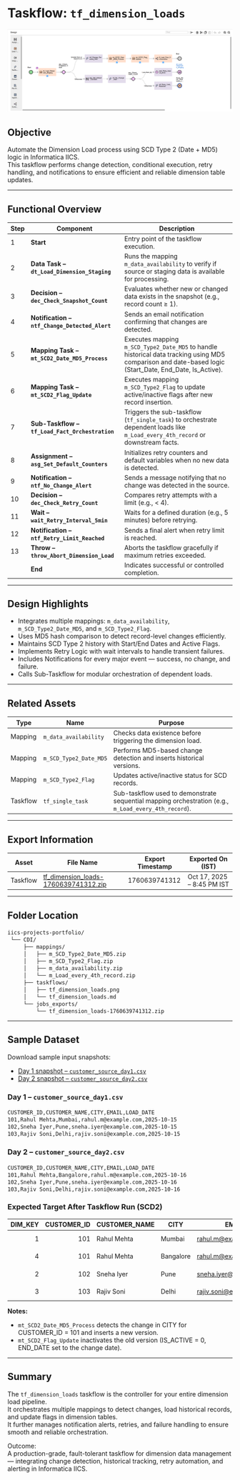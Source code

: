 # Taskflow: `tf_dimension_loads`

![Taskflow Screenshot](https://github.com/s-h-a-s-h-i-k-a-n-t/iics-projects-portfolio/blob/main/CDI/taskflows/tf_dimension_loads.png)

## Objective
Automate the Dimension Load process using SCD Type 2 (Date + MD5) logic in Informatica IICS.  
This taskflow performs change detection, conditional execution, retry handling, and notifications to ensure efficient and reliable dimension table updates.

---

## Functional Overview

| Step | Component | Description |
|------|------------|--------------|
| 1 | **Start** | Entry point of the taskflow execution. |
| 2 | **Data Task – `dt_Load_Dimension_Staging`** | Runs the mapping `m_data_availability` to verify if source or staging data is available for processing. |
| 3 | **Decision – `dec_Check_Snapshot_Count`** | Evaluates whether new or changed data exists in the snapshot (e.g., record count ≥ 1). |
| 4 | **Notification – `ntf_Change_Detected_Alert`** | Sends an email notification confirming that changes are detected. |
| 5 | **Mapping Task – `mt_SCD2_Date_MD5_Process`** | Executes mapping `m_SCD_Type2_Date_MD5` to handle historical data tracking using MD5 comparison and date-based logic (Start_Date, End_Date, Is_Active). |
| 6 | **Mapping Task – `mt_SCD2_Flag_Update`** | Executes mapping `m_SCD_Type2_Flag` to update active/inactive flags after new record insertion. |
| 7 | **Sub-Taskflow – `tf_Load_Fact_Orchestration`** | Triggers the sub-taskflow (`tf_single_task`) to orchestrate dependent loads like `m_Load_every_4th_record` or downstream facts. |
| 8 | **Assignment – `asg_Set_Default_Counters`** | Initializes retry counters and default variables when no new data is detected. |
| 9 | **Notification – `ntf_No_Change_Alert`** | Sends a message notifying that no change was detected in the source. |
| 10 | **Decision – `dec_Check_Retry_Count`** | Compares retry attempts with a limit (e.g., < 4). |
| 11 | **Wait – `wait_Retry_Interval_5min`** | Waits for a defined duration (e.g., 5 minutes) before retrying. |
| 12 | **Notification – `ntf_Retry_Limit_Reached`** | Sends a final alert when retry limit is reached. |
| 13 | **Throw – `throw_Abort_Dimension_Load`** | Aborts the taskflow gracefully if maximum retries exceeded. |
|   | **End** | Indicates successful or controlled completion. |

---

## Design Highlights

- Integrates multiple mappings: `m_data_availability`, `m_SCD_Type2_Date_MD5`, and `m_SCD_Type2_Flag`.
- Uses MD5 hash comparison to detect record-level changes efficiently.
- Maintains SCD Type 2 history with Start/End Dates and Active Flags.
- Implements Retry Logic with wait intervals to handle transient failures.
- Includes Notifications for every major event — success, no change, and failure.
- Calls Sub-Taskflow for modular orchestration of dependent loads.

---

## Related Assets

| Type | Name | Purpose |
|------|------|----------|
| Mapping | `m_data_availability` | Checks data existence before triggering the dimension load. |
| Mapping | `m_SCD_Type2_Date_MD5` | Performs MD5-based change detection and inserts historical versions. |
| Mapping | `m_SCD_Type2_Flag` | Updates active/inactive status for SCD records. |
| Taskflow | `tf_single_task` | Sub-taskflow used to demonstrate sequential mapping orchestration (e.g., `m_Load_every_4th_record`). |

---

## Export Information

| Asset | File Name | Export Timestamp | Exported On (IST) |
|--------|------------|------------------|------------------|
| Taskflow | [tf_dimension_loads-1760639741312.zip](https://github.com/s-h-a-s-h-i-k-a-n-t/iics-projects-portfolio/blob/main/CDI/jobs_exports/tf_dimension_loads-1760639741312.zip) | 1760639741312 | Oct 17, 2025 – 8:45 PM IST |

---

## Folder Location

```
iics-projects-portfolio/
 └── CDI/
     ├── mappings/
     │   ├── m_SCD_Type2_Date_MD5.zip
     │   ├── m_SCD_Type2_Flag.zip
     │   ├── m_data_availability.zip
     │   └── m_Load_every_4th_record.zip
     ├── taskflows/
     │   ├── tf_dimension_loads.png
     │   └── tf_dimension_loads.md
     └── jobs_exports/
         └── tf_dimension_loads-1760639741312.zip
```

---

## Sample Dataset

Download sample input snapshots:
- [Day 1 snapshot – `customer_source_day1.csv`](../datasets/customer_source_day1.csv)
- [Day 2 snapshot – `customer_source_day2.csv`](../datasets/customer_source_day2.csv)

### Day 1 – `customer_source_day1.csv`
```csv
CUSTOMER_ID,CUSTOMER_NAME,CITY,EMAIL,LOAD_DATE
101,Rahul Mehta,Mumbai,rahul.m@example.com,2025-10-15
102,Sneha Iyer,Pune,sneha.iyer@example.com,2025-10-15
103,Rajiv Soni,Delhi,rajiv.soni@example.com,2025-10-15
```

### Day 2 – `customer_source_day2.csv`
```csv
CUSTOMER_ID,CUSTOMER_NAME,CITY,EMAIL,LOAD_DATE
101,Rahul Mehta,Bangalore,rahul.m@example.com,2025-10-16
102,Sneha Iyer,Pune,sneha.iyer@example.com,2025-10-16
103,Rajiv Soni,Delhi,rajiv.soni@example.com,2025-10-16
```

### Expected Target After Taskflow Run (SCD2)

| DIM_KEY | CUSTOMER_ID | CUSTOMER_NAME | CITY       | EMAIL                    | START_DATE | END_DATE   | IS_ACTIVE |
|--------:|-------------:|---------------|-----------|--------------------------|------------|------------|----------:|
| 1       | 101          | Rahul Mehta   | Mumbai    | rahul.m@example.com      | 2025-10-15 | 2025-10-16 | 0         |
| 4       | 101          | Rahul Mehta   | Bangalore | rahul.m@example.com      | 2025-10-16 | 9999-12-31 | 1         |
| 2       | 102          | Sneha Iyer    | Pune      | sneha.iyer@example.com   | 2025-10-15 | 9999-12-31 | 1         |
| 3       | 103          | Rajiv Soni    | Delhi     | rajiv.soni@example.com   | 2025-10-15 | 9999-12-31 | 1         |

**Notes:**
- `mt_SCD2_Date_MD5_Process` detects the change in CITY for CUSTOMER_ID = 101 and inserts a new version.
- `mt_SCD2_Flag_Update` inactivates the old version (IS_ACTIVE = 0, END_DATE set to the change date).

---

## Summary

The `tf_dimension_loads` taskflow is the controller for your entire dimension load pipeline.  
It orchestrates multiple mappings to detect changes, load historical records, and update flags in dimension tables.  
It further manages notification alerts, retries, and failure handling to ensure smooth and reliable orchestration.

Outcome:  
A production-grade, fault-tolerant taskflow for dimension data management — integrating change detection, historical tracking, retry automation, and alerting in Informatica IICS.
